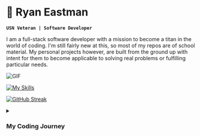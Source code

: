 #  :ocean: Ryan Eastman

**`USN Veteran | Software Developer`**

I am a full-stack software developer with a mission to become a titan in the world of coding. I'm still fairly new at this, so most of my repos are of school material. My personal projects however, are built from the ground up with intent for them to become applicable to solving real problems or fulfilling particular needs. 

![GIF](https://media.giphy.com/media/vSr0Lgose4rhS/giphy.gif)

[![My Skills](https://skillicons.dev/icons?i=js,html,css,github,nodejs,express,react,figma,vscode,sass,py,postgres,mongodb,jest,&theme=dark)](https://skillicons.dev)

[![GitHub Streak](https://streak-stats.demolab.com?user=DocHolliday13x&theme=dark&date_format=j%20M%5B%20Y%5D)](https://git.io/streak-stats)

<details>
  <summary><h3>My Coding Journey</h3></summary>
  I started out self-learning with Udemy courses on JavaScript in 2022. After finding incredible interest in the subject, I decided to enroll in Code Fellows coding bootcamp using VETTEC benefits starting in January 2023. I graduated CF in July 2023 earning my Advanced Software Development with JavaScript certificate and am now currently working on personal projects while exploring new languages. I have found that Front-End development sparks my interest the most, and have started working on challenges from Frontend Mentor to hone my HTML/CSS/JS skills. Once I've achieved a few projects using JavaScript, I will branch out and reattempt them using another language for a whole new challenge.

<!---
DocHolliday13x/DocHolliday13x is a ✨ special ✨ repository because its README.md (this file) appears on your GitHub profile.
You can click the Preview link to take a look at your changes.
--->


